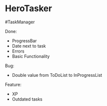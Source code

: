 # HeroTasker

#TaskManager

Done:
- ProgressBar
- Date next to task
- Errors
- Basic Functionality

Bug:
- Double value from ToDoList to InProgressList

Feature:
- XP
- Outdated tasks